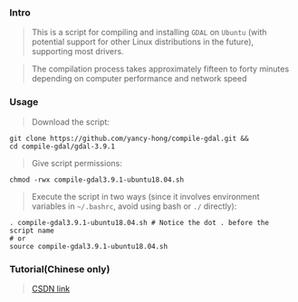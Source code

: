 ### Intro

> This is a script for compiling and installing `GDAL` on `Ubuntu` (with potential support for other Linux distributions in the future), supporting most drivers.

> The compilation process takes approximately fifteen to forty minutes depending on computer performance and network speed

### Usage

> Download the script:
```shell
git clone https://github.com/yancy-hong/compile-gdal.git &&
cd compile-gdal/gdal-3.9.1
```

> Give script permissions:
```shell
chmod -rwx compile-gdal3.9.1-ubuntu18.04.sh
```

> Execute the script in two ways (since it involves environment variables in `~/.bashrc`, avoid using bash or `./` directly):
```shell
. compile-gdal3.9.1-ubuntu18.04.sh # Notice the dot . before the script name  
# or  
source compile-gdal3.9.1-ubuntu18.04.sh
```

### Tutorial(Chinese only)
> [CSDN link](https://blog.csdn.net/m0_53928179/article/details/140827578?spm=1001.2014.3001.5502)